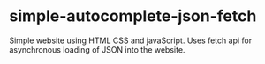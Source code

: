 # simple-autocomplete-json-fetch
Simple website using HTML CSS and javaScript.
Uses fetch api for asynchronous loading of JSON into the website.

